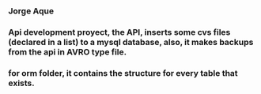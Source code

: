 ### Jorge Aque

### Api development proyect, the API, inserts some cvs files (declared in a list) to a mysql database, also, it makes backups from the api in AVRO type file.
### for orm folder, it contains the structure for every table that exists.
